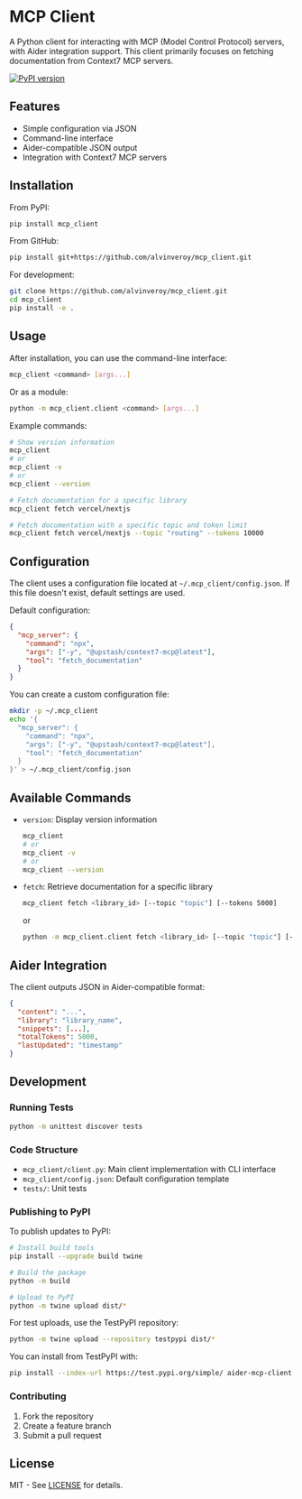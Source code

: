 # MCP Client

A Python client for interacting with MCP (Model Control Protocol) servers, with Aider integration support. This client primarily focuses on fetching documentation from Context7 MCP servers.

[![PyPI version](https://badge.fury.io/py/mcp_client.svg)](https://badge.fury.io/py/mcp_client)

## Features

- Simple configuration via JSON
- Command-line interface
- Aider-compatible JSON output
- Integration with Context7 MCP servers

## Installation

From PyPI:
```bash
pip install mcp_client
```

From GitHub:
```bash
pip install git+https://github.com/alvinveroy/mcp_client.git
```

For development:
```bash
git clone https://github.com/alvinveroy/mcp_client.git
cd mcp_client
pip install -e .
```

## Usage

After installation, you can use the command-line interface:

```bash
mcp_client <command> [args...]
```

Or as a module:
```bash
python -m mcp_client.client <command> [args...]
```

Example commands:
```bash
# Show version information
mcp_client
# or
mcp_client -v
# or
mcp_client --version

# Fetch documentation for a specific library
mcp_client fetch vercel/nextjs

# Fetch documentation with a specific topic and token limit
mcp_client fetch vercel/nextjs --topic "routing" --tokens 10000
```

## Configuration

The client uses a configuration file located at `~/.mcp_client/config.json`. If this file doesn't exist, default settings are used.

Default configuration:
```json
{
  "mcp_server": {
    "command": "npx",
    "args": ["-y", "@upstash/context7-mcp@latest"],
    "tool": "fetch_documentation"
  }
}
```

You can create a custom configuration file:
```bash
mkdir -p ~/.mcp_client
echo '{
  "mcp_server": {
    "command": "npx",
    "args": ["-y", "@upstash/context7-mcp@latest"],
    "tool": "fetch_documentation"
  }
}' > ~/.mcp_client/config.json
```

## Available Commands

- `version`: Display version information
  ```bash
  mcp_client
  # or
  mcp_client -v
  # or
  mcp_client --version
  ```

- `fetch`: Retrieve documentation for a specific library
  ```bash
  mcp_client fetch <library_id> [--topic "topic"] [--tokens 5000]
  ```
  or
  ```bash
  python -m mcp_client.client fetch <library_id> [--topic "topic"] [--tokens 5000]
  ```

## Aider Integration

The client outputs JSON in Aider-compatible format:
```json
{
  "content": "...",
  "library": "library_name",
  "snippets": [...],
  "totalTokens": 5000,
  "lastUpdated": "timestamp"
}
```

## Development

### Running Tests
```bash
python -m unittest discover tests
```

### Code Structure
- `mcp_client/client.py`: Main client implementation with CLI interface
- `mcp_client/config.json`: Default configuration template
- `tests/`: Unit tests

### Publishing to PyPI

To publish updates to PyPI:

```bash
# Install build tools
pip install --upgrade build twine

# Build the package
python -m build

# Upload to PyPI
python -m twine upload dist/*
```

For test uploads, use the TestPyPI repository:
```bash
python -m twine upload --repository testpypi dist/*
```

You can install from TestPyPI with:

```bash
pip install --index-url https://test.pypi.org/simple/ aider-mcp-client
```

### Contributing
1. Fork the repository
2. Create a feature branch
3. Submit a pull request

## License
MIT - See [LICENSE](LICENSE) for details.
